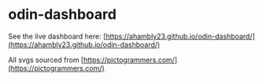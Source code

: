 # odin-dashboard

See the live dashboard here: [https://ahambly23.github.io/odin-dashboard/](https://ahambly23.github.io/odin-dashboard/)

All svgs sourced from [https://pictogrammers.com/](https://pictogrammers.com/)